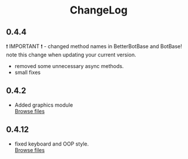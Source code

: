 <h1 align="center">ChangeLog</h1>

## 0.4.4
:heavy_exclamation_mark: IMPORTANT :heavy_exclamation_mark: - changed method names in BetterBotBase and BotBase! note this change when updating your current version. 
- removed some unnecessary async methods. 
- small fixes

## 0.4.2
- Added graphics module  
[Browse files](https://github.com/Ethosa/social_ethosa/tree/d2143b2525809cf8b1223e5b74dd59bcb14ed9a3)

## 0.4.12
- fixed keyboard and OOP style.  
[Browse files](https://github.com/Ethosa/social_ethosa/tree/8b2f6c74860459dd81e47ccb5e229f1fe34e036e)
